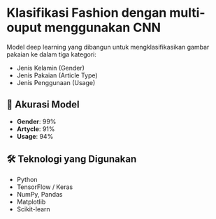 # Klasifikasi Fashion dengan multi-ouput menggunakan CNN

Model deep learning yang dibangun untuk mengklasifikasikan gambar pakaian ke dalam tiga kategori:
- Jenis Kelamin (Gender)
- Jenis Pakaian (Article Type)
- Jenis Penggunaan (Usage)

## 🎯 Akurasi Model
- **Gender**: 99%
- **Artycle**: 91%
- **Usage**: 94%

## 🛠 Teknologi yang Digunakan
- Python
- TensorFlow / Keras
- NumPy, Pandas
- Matplotlib
- Scikit-learn